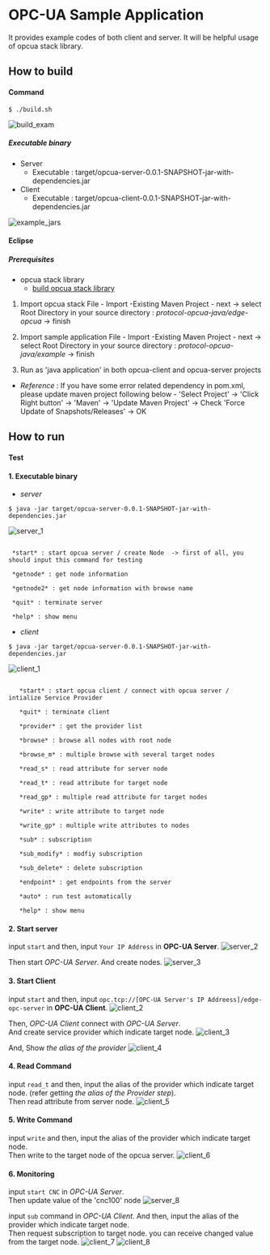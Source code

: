 OPC-UA Sample Application
================================

It provides example codes of both client and server. It will be helpful usage of opcua stack library.

## How to build  ##

#### Command ####

```shell
$ ./build.sh
```
   ![build_exam](../documents/readme_images/build_exam.png)

##### Executable binary #####
  - Server
    - Executable : target/opcua-server-0.0.1-SNAPSHOT-jar-with-dependencies.jar
  - Client
    - Executable : target/opcua-client-0.0.1-SNAPSHOT-jar-with-dependencies.jar

![example_jars](../documents/readme_images/example_jars.png)

#### Eclipse ####

##### Prerequisites #####
- opcua stack library
  - [build opcua stack library](../README.md)
 
1. Import opcua stack
   File - Import -Existing Maven Project - next
     -> select Root Directory in your source directory : *protocol-opcua-java/edge-opcua*
     -> finish

2. Import sample application
   File - Import -Existing Maven Project - next
     -> select Root Directory in your source directory : *protocol-opcua-java/example*
     -> finish

3. Run as 'java application' in both opcua-client and opcua-server projects

- *Reference* : If you have some error related dependency in pom.xml, please update maven project following below
               - 'Select Project' -> 'Click Right button' 
               -> 'Maven' -> 'Update Maven Project' -> Check 'Force Update of Snapshots/Releases' -> OK

## How to run ##

#### Test ####
#### 1. Executable binary ####
- *server*
```shell
$ java -jar target/opcua-server-0.0.1-SNAPSHOT-jar-with-dependencies.jar
```
   ![server_1](../documents/readme_images/server_1.png)
  

  ```*commands*

   *start* : start opcua server / create Node  -> first of all, you should input this command for testing

   *getnode* : get node information

   *getnode2* : get node information with browse name

   *quit* : terminate server

   *help* : show menu
```
- *client*
```shell
$ java -jar target/opcua-server-0.0.1-SNAPSHOT-jar-with-dependencies.jar
```
   ![client_1](../documents/readme_images/client_1.png)
  
```*commands*

   *start* : start opcua client / connect with opcua server / intialize Service Provider

   *quit* : terminate client

   *provider* : get the provider list

   *browse* : browse all nodes with root node

   *browse_m* : multiple browse with several target nodes

   *read_s* : read attribute for server node

   *read_t* : read attribute for target node

   *read_gp* : multiple read attribute for target nodes

   *write* : write attribute to target node

   *write_gp* : multiple write attributes to nodes

   *sub* : subscription 

   *sub_modify* : modfiy subscription

   *sub_delete* : delete subscription

   *endpoint* : get endpoints from the server

   *auto* : run test automatically

   *help* : show menu
```
#### 2. Start server ####
   input `start` and then, input `Your IP Address` in **OPC-UA Server**.
   ![server_2](../documents/readme_images/server_2.PNG)
   
   Then start *OPC-UA Server*. And create nodes.
   ![server_3](../documents/readme_images/server_3.PNG)
#### 3. Start Client ####
   input `start` and then, input `opc.tcp://[OPC-UA Server's IP Addreess]/edge-opc-server` in **OPC-UA Client**.
   ![client_2](../documents/readme_images/client_2.PNG)
   
   Then, *OPC-UA Client* connect with *OPC-UA Server*. <br>
   And create service provider which indicate target node.
   ![client_3](../documents/readme_images/client_3.PNG)
   
   And, Show *the alias of the provider*
   ![client_4](../documents/readme_images/client_4.PNG)
#### 4. Read Command ####
   input `read_t` and then, input the alias of the provider which indicate target node. (refer getting *the alias of the Provider step*).<br>
   Then read attribute from server node.
   ![client_5](../documents/readme_images/client_5.PNG)
#### 5. Write Command ####
   input `write` and then, input the alias of the provider which indicate target node.<br>
   Then write to the target node of the opcua server. 
   ![client_6](../documents/readme_images/client_6.PNG)
#### 6. Monitoring  ####
   input `start CNC` in *OPC-UA Server*.<br>
   Then update value of the 'cnc100' node
   ![server_8](../documents/readme_images/server_8.PNG)
   
   input `sub` command in *OPC-UA Client*. And then, input the alias of the provider which indicate target node.<br>
   Then request subscription to target node. you can receive changed value from the target node.
   ![client_7](../documents/readme_images/client_7.PNG)
   ![client_8](../documents/readme_images/client_8.PNG)


